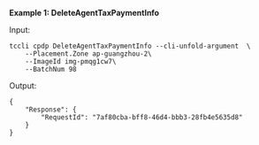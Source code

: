 **Example 1: DeleteAgentTaxPaymentInfo**



Input: 

```
tccli cpdp DeleteAgentTaxPaymentInfo --cli-unfold-argument  \
    --Placement.Zone ap-guangzhou-2\
    --ImageId img-pmqg1cw7\
    --BatchNum 98
```

Output: 
```
{
    "Response": {
        "RequestId": "7af80cba-bff8-46d4-bbb3-28fb4e5635d8"
    }
}
```

